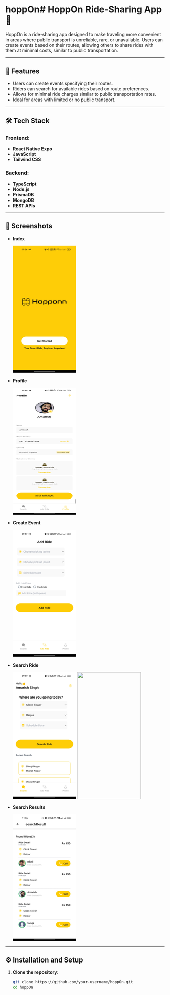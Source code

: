 # hoppOn# HoppOn Ride-Sharing App 🚗

HoppOn is a ride-sharing app designed to make traveling more convenient in areas where public transport is unreliable, rare, or unavailable. Users can create events based on their routes, allowing others to share rides with them at minimal costs, similar to public transportation.

---

## 🎯 Features

- Users can create events specifying their routes.
- Riders can search for available rides based on route preferences.
- Allows for minimal ride charges similar to public transportation rates.
- Ideal for areas with limited or no public transport.

---

## 🛠️ Tech Stack

### Frontend:

- **React Native Expo**
- **JavaScript**
- **Tailwind CSS**

### Backend:

- **TypeScript**
- **Node.js**
- **PrismaDB**
- **MongoDB**
- **REST APIs**

---

## 📸 Screenshots

- **Index**

  <img src="https://github.com/amarishsajwan/Hopp-Onn/blob/main/frontend/screens/index.jpg" width="200" height="400" >

- **Profile**
  <!-- ![Profile](./frontend/screens/user_profile.jpg){ width=300,height=200 } -->
  <img src="https://github.com/amarishsajwan/Hopp-Onn/blob/main/frontend/screens/user_profile.jpg" width="200" height="400" >

- **Create Event**

  <!-- ![Create Event](./frontend/screens/add_ride.jpg){ width=300,height=200 } -->
  <img src="https://github.com/amarishsajwan/Hopp-Onn/blob/main/frontend/screens/add_ride.jpg" width="200" height="400" >

- **Search Ride**

  <!-- ![Search Ride](./frontend/screens/search-ride.jpg){ width=300,height=200 }
  ![Search Ride](./frontend/screens/search_ride2.jpg){ width=300,height=200 } -->
  <img src="https://github.com/amarishsajwan/Hopp-Onn/blob/main/frontend/screens/search-ride.jpg" width="200" height="400" >
  <img src="https://github.com/amarishsajwan/Hopp-Onn/blob/main/frontend/screens/search-ride2.jpg" width="200" height="400" >

- **Search Results**

  <!-- ![Search Ride](./frontend/screens/search_result.jpeg){ width=300,height=200 } -->
  <img src="https://github.com/amarishsajwan/Hopp-Onn/blob/main/frontend/screens/search_result.jpeg" width="200" height="400" >

---

## ⚙️ Installation and Setup

1. **Clone the repository**:
   ```bash
   git clone https://github.com/your-username/hoppOn.git
   cd hoppOn
   ```
